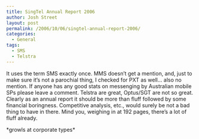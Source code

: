 ```yaml
---
title: SingTel Annual Report 2006
author: Josh Street
layout: post
permalink: /2006/10/06/singtel-annual-report-2006/
categories:
  - General
tags:
  - SMS
  - Telstra
---
```

It uses the term SMS exactly once. MMS doesn&#8217;t get a mention, and, just to make sure it&#8217;s not a parochial thing, I checked for PXT as well&#8230; also no mention. If anyone has any good stats on messenging by Australian mobile SPs please leave a comment. Telstra are great, Optus/SGT are not so great. Clearly as an annual report it should be more than fluff followed by some financial boringness. Competitive analysis, etc., would surely be not a bad thing to have in there. Mind you, weighing in at 192 pages, there&#8217;s a lot of fluff already.

\*growls at corporate types\*